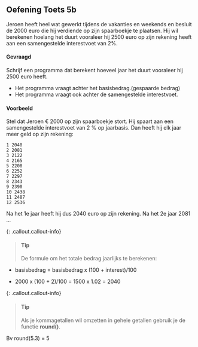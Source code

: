 ## Oefening Toets 5b
Jeroen heeft heel wat gewerkt tijdens de vakanties en weekends en besluit de 2000 euro die hij verdiende op zijn spaarboekje te plaatsen. Hij wil berekenen hoelang het duurt vooraleer hij 2500 euro op zijn rekening heeft aan een samengestelde interestvoet van 2%.

#### Gevraagd

Schrijf een programma dat berekent hoeveel jaar het duurt vooraleer hij 2500 euro heeft. 
* Het programma vraagt achter het basisbedrag.(gespaarde bedrag) 
* Het programma vraagt ook achter de samengestelde interestvoet.

#### Voorbeeld
Stel dat Jeroen € 2000 op zijn spaarboekje stort. Hij spaart aan een samengestelde interestvoet van 2 % op jaarbasis. Dan heeft hij elk jaar meer geld op zijn rekening:

```
1 2040
2 2081
3 2122
4 2165
5 2208
6 2252
7 2297
8 2343
9 2390
10 2438
11 2487
12 2536
```
Na het 1e jaar heeft hij dus 2040 euro op zijn rekening.
Na het 2e jaar 2081 ...

{: .callout.callout-info}
> #### Tip
> De formule om het totale bedrag jaarlijks te berekenen: 
* basisbedrag = basisbedrag x (100 + interest)/100 

* 2000 x (100 + 2)/100 = 1500 x 1.02 = 2040

{: .callout.callout-info}
> #### Tip
> Als je kommagetallen wil omzetten in gehele getallen gebruik je de functie **round()**. 

Bv round(5.3) = 5
